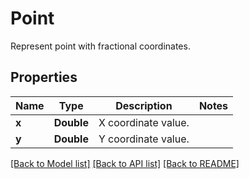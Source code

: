 ﻿
# Point
Represent point with fractional coordinates.

## Properties
Name | Type | Description | Notes
------------ | ------------- | ------------- | -------------
**x** | **Double** | X coordinate value. | 
**y** | **Double** | Y coordinate value. | 


[[Back to Model list]](../README.md#documentation-for-models) [[Back to API list]](../README.md#documentation-for-api-endpoints) [[Back to README]](../README.md)


